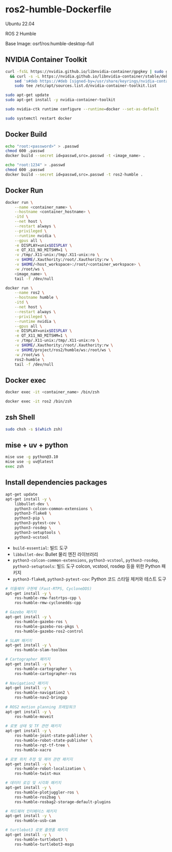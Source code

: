 # ros2-humble-Dockerfile
Ubuntu 22.04   

ROS 2 Humble   

Base Image: osrf/ros:humble-desktop-full   




## NVIDIA Container Toolkit
```bash
curl -fsSL https://nvidia.github.io/libnvidia-container/gpgkey | sudo gpg --dearmor -o /usr/share/keyrings/nvidia-container-toolkit-keyring.gpg \
  && curl -s -L https://nvidia.github.io/libnvidia-container/stable/deb/nvidia-container-toolkit.list | \
    sed 's#deb https://#deb [signed-by=/usr/share/keyrings/nvidia-container-toolkit-keyring.gpg] https://#g' | \
    sudo tee /etc/apt/sources.list.d/nvidia-container-toolkit.list
```

```bash
sudo apt-get update
sudo apt-get install -y nvidia-container-toolkit
```

```bash
sudo nvidia-ctk runtime configure --runtime=docker --set-as-default
```

```bash
sudo systemctl restart docker
```


## Docker Build
```bash
echo "root:<password>" > .passwd
chmod 600 .passwd
docker build --secret id=passwd,src=.passwd -t <image_name> .
```

```bash
echo "root:1234" > .passwd
chmod 600 .passwd
docker build --secret id=passwd,src=.passwd -t ros2-humble .
```


## Docker Run
```bash
docker run \
    --name <container_name> \
    --hostname <container_hostname> \
    -itd \
    --net host \
    --restart always \
    --privileged \
    --runtime nvidia \
    --gpus all \
    -e DISPLAY=unix$DISPLAY \
    -e QT_X11_NO_MITSHM=1 \
    -v /tmp/.X11-unix:/tmp/.X11-unix:ro \
    -v $HOME/.Xauthority:/root/.Xauthority:rw \
    -v $HOME/<host_workspace>:/root/<container_workspace> \
    -w /root/ws \
    <image_name> \
    tail -f /dev/null
```

```bash
docker run \
    --name ros2 \
    --hostname humble \
    -itd \
    --net host \
    --restart always \
    --privileged \
    --runtime nvidia \
    --gpus all \
    -e DISPLAY=unix$DISPLAY \
    -e QT_X11_NO_MITSHM=1 \
    -v /tmp/.X11-unix:/tmp/.X11-unix:ro \
    -v $HOME/.Xauthority:/root/.Xauthority:rw \
    -v $HOME/project/ros2/humble/ws:/root/ws \
    -w /root/ws \
    ros2-humble \
    tail -f /dev/null
```


## Docker exec
```bash
docker exec -it <container_name> /bin/zsh
```

```bash
docker exec -it ros2 /bin/zsh
```


## zsh Shell
```bash
sudo chsh -s $(which zsh)
```


## mise + uv + python
```bash
mise use -g python@3.10
mise use -g uv@latest
exec zsh
```

## Install dependencies packages
```bash
apt-get update
apt-get install -y \
    libbullet-dev \
    python3-colcon-common-extensions \
    python3-flake8 \
    python3-pip \
    python3-pytest-cov \
    python3-rosdep \
    python3-setuptools \
    python3-vcstool
```
- `build-essential`: 빌드 도구
- `libbullet-dev`: Bullet 물리 엔진 라이브러리
- `python3-colcon-common-extensions`, `python3-vcstool`, `python3-rosdep`, `python3-setuptools`: 빌드 도구 colcon, vcstool, rosdep 등을 위한 Python 패키지
- `python3-flake8`, `python3-pytest-cov`: Python 코드 스타일 체커와 테스트 도구


```bash
# 미들웨어 구현체 (Fast-RTPS, CycloneDDS)
apt-get install -y \
    ros-humble-rmw-fastrtps-cpp \
    ros-humble-rmw-cyclonedds-cpp

# Gazebo 패키지
apt-get install -y \
    ros-humble-gazebo-ros \
    ros-humble-gazebo-ros-pkgs \
    ros-humble-gazebo-ros2-control

# SLAM 패키지
apt-get install -y \
    ros-humble-slam-toolbox

# Cartographer 패키지
apt-get install -y \
    ros-humble-cartographer \
    ros-humble-cartographer-ros
    
# Navigation2 패키지
apt-get install -y \
    ros-humble-navigation2 \
    ros-humble-nav2-bringup 
    
# ROS2 motion planning 프레임워크
apt-get install -y \
    ros-humble-moveit
    
# 로봇 상태 및 TF 관련 패키지
apt-get install -y \
    ros-humble-joint-state-publisher \
    ros-humble-robot-state-publisher \
    ros-humble-rqt-tf-tree \
    ros-humble-xacro

# 로봇 위치 추정 및 제어 관련 패키지
apt-get install -y \
    ros-humble-robot-localization \
    ros-humble-twist-mux

# 데이터 로깅 및 시각화 패키지
apt-get install -y \
    ros-humble-plotjuggler-ros \
    ros-humble-ros2bag \
    ros-humble-rosbag2-storage-default-plugins

# 하드웨어 인터페이스 패키지
apt-get install -y \
    ros-humble-usb-cam

# turtlebot3 로봇 플랫폼 패키지
apt-get install -y \
    ros-humble-turtlebot3 \
    ros-humble-turtlebot3-msgs
```
